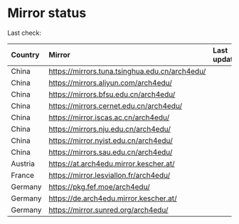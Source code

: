 <script src="./time.js"></script>
# Mirror status
Last check: <script type="text/javascript">localize(1713965063.7577865);</script>

|Country|Mirror|Last update|
|:------|:-----|:----------|
|China|https://mirrors.tuna.tsinghua.edu.cn/arch4edu/|<script type="text/javascript">localize(1713897462);</script>|
|China|https://mirrors.aliyun.com/arch4edu/|<script type="text/javascript">localize(1713897462);</script>|
|China|https://mirrors.bfsu.edu.cn/arch4edu/|<script type="text/javascript">localize(1713940565);</script>|
|China|https://mirrors.cernet.edu.cn/arch4edu/|<script type="text/javascript">localize(1713940565);</script>|
|China|https://mirror.iscas.ac.cn/arch4edu/|<script type="text/javascript">localize(1713897462);</script>|
|China|https://mirrors.nju.edu.cn/arch4edu/|<script type="text/javascript">localize(1713897462);</script>|
|China|https://mirror.nyist.edu.cn/arch4edu/|<script type="text/javascript">localize(1713940565);</script>|
|China|https://mirrors.sau.edu.cn/arch4edu/|<script type="text/javascript">localize(1713940565);</script>|
|Austria|https://at.arch4edu.mirror.kescher.at/|<script type="text/javascript">localize(1713940565);</script>|
|France|https://mirror.lesviallon.fr/arch4edu/|<script type="text/javascript">localize(1713940565);</script>|
|Germany|https://pkg.fef.moe/arch4edu/|<script type="text/javascript">localize(1713940565);</script>|
|Germany|https://de.arch4edu.mirror.kescher.at/|<script type="text/javascript">localize(1713940565);</script>|
|Germany|https://mirror.sunred.org/arch4edu/|<script type="text/javascript">localize(1713940565);</script>|

<script src="./tablefilter/tablefilter.js"></script>
<script src="./table.js"></script>